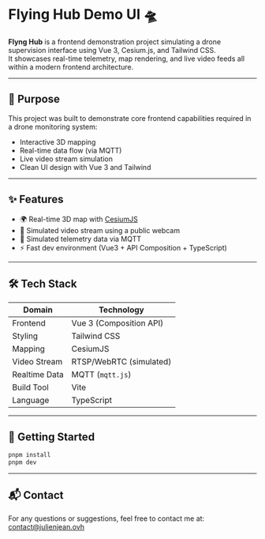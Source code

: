 # Flying Hub Demo UI 🛸

**Flyng Hub** is a frontend demonstration project simulating a drone supervision interface using Vue 3, Cesium.js, and Tailwind CSS.  
It showcases real-time telemetry, map rendering, and live video feeds all within a modern frontend architecture.

---

## 🎯 Purpose

This project was built to demonstrate core frontend capabilities required in a drone monitoring system:  
- Interactive 3D mapping  
- Real-time data flow (via MQTT)  
- Live video stream simulation  
- Clean UI design with Vue 3 and Tailwind

---

## ✨ Features

- 🌍 Real-time 3D map with [CesiumJS](https://cesium.com/)
- 🎥 Simulated video stream using a public webcam
- 📡 Simulated telemetry data via MQTT
- ⚡ Fast dev environment (Vue3 + API Composition + TypeScript)

---

## 🛠️ Tech Stack

| Domain       | Technology           |
|--------------|----------------------|
| Frontend     | Vue 3 (Composition API) |
| Styling      | Tailwind CSS          |
| Mapping      | CesiumJS              |
| Video Stream | RTSP/WebRTC (simulated) |
| Realtime Data| MQTT (`mqtt.js`)      |
| Build Tool   | Vite                  |
| Language     | TypeScript            |

---

## 🚀 Getting Started

```bash
pnpm install
pnpm dev
```

---

## 📬 Contact

For any questions or suggestions, feel free to contact me at: [contact@julienjean.ovh](mailto:contact@julienjean.ovh)

